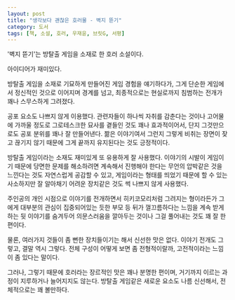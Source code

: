 ```yaml
---
layout: post
title: "생각보다 괜찮은 호러물 - 벽지 뜯기"
category: 도서
tags: [책, 소설, 호러, 우재윤, 브릿G, 서평]
---
```


'벽지 뜯기'는
방탈출 게임을 소재로 한 호러 소설이다.

아이디어가 재미있다.

방탈출 게임을 소재로 기묘하게 만들어진 게임 경험을 얘기하다가,
그게 단순한 게임에서 정신적인 것으로 이어지며 경계를 넘고,
최종적으로는 현실로까지 침범하는 전개가 꽤나 스무스하게 그려졌다.

공포 요소도 나쁘지 않게 이용했다.
관련자들이 하나씩 자취를 감춘다는 것이나
고어물에 가까울 정도로 그로테스크한 묘사를 곁들인 것도 꽤나 효과적이어서,
단지 그것만으로도 공포 분위를 꽤나 잘 만들어낸다.
짦은 이야기여서 그런지 그렇게 비취는 장면이 잦고 끊기지 않기 때문에
그게 끝까지 유지된다는 것도 긍정적이다.

방탈출 게임이라는 소재도 재미있게 또 유용하게 잘 사용했다.
이야기의 시발이 게임이기 때문에
당면한 문제를 해소하려면 계속해서 진행해야 한다는 무언의 압박같은 것을 느낀다는 것도 자연스럽게 공감할 수 있고,
게임이라는 형태를 띄었기 때문에 할 수 있는 사소하지만 잘 알아채기 어려운 장치<!-- 게임UI를 이용한 트릭 -->같은 것도 썩 나쁘지 않게 사용했다.

주인공의 개인 시점으로 이야기를 전개하면서
히키코모리처럼 그려지는 형이라든가
그에게 대부분의 관심이 집중되어있는 듯한 부모 등
뒤가 껄끄름하다는 느낌을 계속 받게하는 뒷 이야기를 숨겨두어 의문스러움을 깔아두는 것이나
그걸 풀어내는 것도 꽤 잘 한 편이다.

물론, 여러가지 것들이 좀 뻔한 장치들이기는 해서 신선한 맛은 없다.
이야기 전개도 그렇고, 결말 역시 그렇다.
전체 구성이 어떻게 보면 좀 전형적이랄까, 고전적이라는 느낌이 좀 있다는 말이다.

그러나, 그렇기 때문에 호러라는 장르적인 맛은 꽤나 분명한 편이며,
거기까지 이르는 과정이 지루하거나 늘어지지도 않는다.
방탈출 게임같은 새로운 요소도 나름 신선해서, 전체적으로는 꽤 볼만하다.

